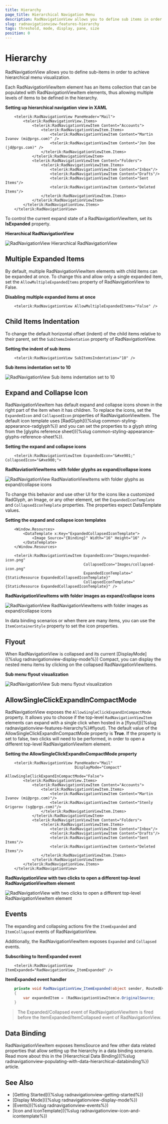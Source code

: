 ```yaml
---
title: Hierarchy
page_title: Hierarchical Navigation Menu
description: RadNavigationView allows you to define sub items in order to achieve hierarchical menu visualization.
slug: radnavigationview-features-hierarchy
tags: threshold, mode, display, pane, size
position: 0
---
```


# Hierarchy

RadNavigationView allows you to define sub-items in order to achieve hierarchical menu visualization.

Each RadNavigationViewItem element has an Items collection that can be populated with RadNavigationViewItem elements, thus allowing multiple levels of items to be defined in the hierarchy.

__Setting up hierarchical navigation view in XAML__
```XAML
	<telerik:RadNavigationView PaneHeader="Mail">
		<telerik:RadNavigationView.Items>
			<telerik:RadNavigationViewItem Content="Accounts">
				<telerik:RadNavigationViewItem.Items>
					<telerik:RadNavigationViewItem Content="Martin Ivanov (mi@prgs.com)" />
					<telerik:RadNavigationViewItem Content="Jon Doe (jd@prgs.com)" />                       
				</telerik:RadNavigationViewItem.Items>
			</telerik:RadNavigationViewItem>
			<telerik:RadNavigationViewItem Content="Folders">
				<telerik:RadNavigationViewItem.Items>
					<telerik:RadNavigationViewItem Content="Inbox"/>
					<telerik:RadNavigationViewItem Content="Drafts"/>
					<telerik:RadNavigationViewItem Content="Sent Items"/>
					<telerik:RadNavigationViewItem Content="Deleted Items"/>
				</telerik:RadNavigationViewItem.Items>
			</telerik:RadNavigationViewItem>             
		</telerik:RadNavigationView.Items>
	</telerik:RadNavigationView>
```

To control the current expand state of a RadNavigationViewItem, set its __IsExpanded__ property.

__Hierarchical RadNavigationView__

![RadNavigationView Hierarchical RadNavigationView](images/radnavigationview-features-hierarchy-0.png)

## Multiple Expanded Items

By default, multiple RadNavigationViewItem elements with child items can be expanded at once. To change this and allow only a single expanded item, set the `AllowMultipleExpandedItems` property of RadNavigationView to False. 

__Disabling multiple expanded items at once__
```XAML
	<telerik:RadNavigationView AllowMultipleExpandedItems="False" />
```

## Child Items Indentation

To change the default horizontal offset (indent) of the child items relative to their parent, set the `SubItemsIndentation` property of RadNavigationView.

__Setting the indent of sub items__
```XAML
	<telerik:RadNavigationView SubItemsIndentation="10" />
```

__Sub items indentation set to 10__

![RadNavigationView Sub items indentation set to 10](images/radnavigationview-features-hierarchy-1.png)

## Expand and Collapse Icon

RadNavigationViewItem has default expand and collapse icons shown in the right part of the item when it has children. To replace the icons, set the `ExpandedIcon` and `CollapsedIcon` properties of RadNavigationViewItem. The default icon template uses [RadGlyph]({%slug common-styling-appearance-radglyph%}) and you can set the properties to a glyph string from the [glyphs reference sheet]({%slug common-styling-appearance-glyphs-reference-sheet%}).

__Setting the expand and collapse icons__
```XAML
	<telerik:RadNavigationViewItem ExpandedIcon="&#xe901;" CollapsedIcon="&#xe900;">
```

__RadNaviationViewItems with folder glyphs as expand/collapse icons__

![RadNavigationView RadNaviationViewItems with folder glyphs as expand/collapse icons](images/radnavigationview-features-hierarchy-2.png)

To change this behavior and use other UI for the icons like a customized RadGlyph, an Image, or any other element, set the `ExpandedIconTemplate` and `CollapsedIconTemplate` properties. The properties expect DataTemplate values.

__Setting the expand and collapse icon templates__
```XAML
	<Window.Resources>
		<DataTemplate x:Key="ExpandedCollapsedIconTemplate">
			<Image Source="{Binding}" Width="16" Height="16" />
		</DataTemplate>
	</Window.Resources>
	
	<telerik:RadNavigationViewItem ExpandedIcon="Images/expanded-icon.png" 
                                   CollapsedIcon="Images/collapsed-icon.png" 
                                   ExpandedIconTemplate="{StaticResource ExpandedCollapsedIconTemplate}"
                                   CollapsedIconTemplate="{StaticResource ExpandedCollapsedIconTemplate}" />                    
```

__RadNavigationViewItems with folder images as expand/collapse icons__

![RadNavigationView RadNavigationViewItems with folder images as expand/collapse icons](images/radnavigationview-features-hierarchy-3.png)

In data binding scenarios or when there are many items, you can use the `ItemContainerStyle` property to set the icon properties.

## Flyout 

When RadNavigationView is collapsed and its current [DisplayMode]({%slug radnavigationview-display-mode%}) Compact, you can display the nested menu items by clicking on the collapsed RadNavigationViewItems.

__Sub menu flyout visualization__

![RadNavigationView Sub menu flyout visualization](images/radnavigationview-features-hierarchy-4.png)

## AllowSingleClickExpandInCompactMode

RadNavigationView exposes the `AllowSingleClickExpandInCompactMode` property. It allows you to choose if the top-level `RadNavigationViewItem` elements can expand with a single click when hosted in a [flyout]({%slug radnavigationview-features-hierarchy%}#flyout). The default value of the AllowSingleClickExpandInCompactMode property is __True__. If the property is set to false, two clicks will need to be performed, in order to open a different top-level RadNavigationViewItem element.

__Setting the AllowSingleClickExpandInCompactMode property__
```XAML
	<telerik:RadNavigationView PaneHeader="Mail"
	                           DisplayMode="Compact" 
	                           AllowSingleClickExpandInCompactMode="False">
	    <telerik:RadNavigationView.Items>
	        <telerik:RadNavigationViewItem Content="Accounts">
	            <telerik:RadNavigationViewItem.Items>
	                <telerik:RadNavigationViewItem Content="Martin Ivanov (mi@prgs.com)"/>
	                <telerik:RadNavigationViewItem Content="Stenly Grigorov (sg@prgs.com)"/>
	            </telerik:RadNavigationViewItem.Items>
	        </telerik:RadNavigationViewItem>
	        <telerik:RadNavigationViewItem Content="Folders">
	            <telerik:RadNavigationViewItem.Items>
	                <telerik:RadNavigationViewItem Content="Inbox"/>
	                <telerik:RadNavigationViewItem Content="Drafts"/>
	                <telerik:RadNavigationViewItem Content="Sent Items"/>
	                <telerik:RadNavigationViewItem Content="Deleted Items"/>
	            </telerik:RadNavigationViewItem.Items>
	        </telerik:RadNavigationViewItem>
	    </telerik:RadNavigationView.Items>
	</telerik:RadNavigationView>
```

__RadNavigationView with two clicks to open a different top-level RadNavigationViewItem element__

![RadNavigationView with two clicks to open a different top-level RadNavigationViewItem element](images/radnavigationview-features-hierarchy-5.gif)

## Events

The expanding and collapsing actions fire the `ItemExpanded` and `ItemCollapsed` events of RadNavigationView. 

Additionally, the RadNavigationViewItem exposes `Expanded` and `Collapsed` events.

__Subscribing to ItemExpanded event__
```XAML
	<telerik:RadNavigationView ItemExpanded="RadNavigationView_ItemExpanded" />
```

__ItemExpanded event handler__
```C#
	private void RadNavigationView_ItemExpanded(object sender, RoutedEventArgs e)
	{
		var expandedItem = (RadNavigationViewItem)e.OriginalSource;
	}
```

> The Expanded/Collapsed event of RadNavigationViewItem is fired before the ItemExpanded/ItemCollapsed event of RadNavigationView.

## Data Binding

RadNavigationViewItem exposes ItemsSource and few other data related properties that allow setting up the hierarchy in a data binding scenario. Read more about this in the [Hierarchical Data Binding]({%slug radnavigationview-populating-with-data-hierarchical-databinding%}) article.

## See Also  
* [Getting Started]({%slug radnavigationview-getting-started%})
* [Display Mode]({%slug radnavigationview-display-mode%})
* [Events]({%slug radnavigationview-events%})
* [Icon and IconTemplate]({%slug radnavigationview-icon-and-icontemplate%})
